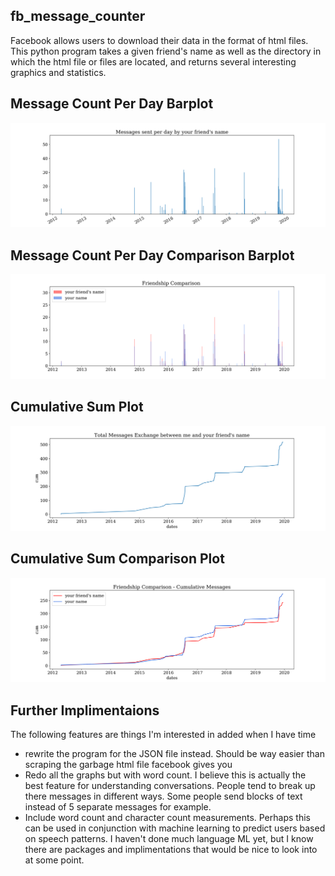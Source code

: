 ## fb_message_counter
Facebook allows users to download their data in the format of html files. This python program takes a given friend's name as well as the directory in which the html file or files are located, and returns several interesting graphics and statistics.

## Message Count Per Day Barplot
![alt text](https://github.com/jthaller/fb_message_counter/blob/master/example_barplot.png "Example Barplot")


## Message Count Per Day Comparison Barplot
![alt text](https://github.com/jthaller/fb_message_counter/blob/master/exampe_friendship_comparison.png "Example Barplot Comparison")


## Cumulative Sum Plot
![alt text](https://github.com/jthaller/fb_message_counter/blob/master/example_cumsum.png "Example Cumsum Plot")


## Cumulative Sum Comparison Plot
![alt text](https://github.com/jthaller/fb_message_counter/blob/master/example_comparison_cumsum.png "Example Cumsum Plot")

## Further Implimentaions 
The following features are things I'm interested in added when I have time
- rewrite the program for the JSON file instead. Should be way easier than scraping the garbage html file facebook gives you
- Redo all the graphs but with word count. I believe this is actually the best feature for understanding conversations. People tend to break up there messages in different ways. Some people send blocks of text instead of 5 separate messages for example.
- Include word count and character count measurements. Perhaps this can be used in conjunction with machine learning to predict users based on speech patterns. I haven't done much language ML yet, but I know there are packages and implimentations that would be nice to look into at some point.
